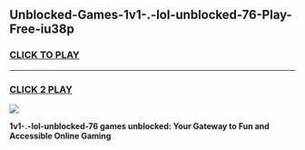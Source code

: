 
## Unblocked-Games-1v1-.-lol-unblocked-76-Play-Free-iu38p
<h3>
<a href="https://premium76.site?title=1v1-.-lol-unblocked-76&ref=20M">CLICK TO PLAY</a></h3>
<hr>

<h3>
<a href="https://premium76.site?title=1v1-.-lol-unblocked-76&ref=20M">CLICK 2 PLAY</a>
  
</h3>

<a href="https://premium76.site?title=1v1-.-lol-unblocked-76&ref=19M"><img src="https://clearcache.store/games.png"></a>


**1v1-.-lol-unblocked-76 games unblocked: Your Gateway to Fun and Accessible Online Gaming**
